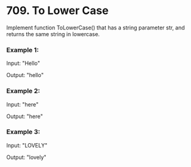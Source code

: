# 709. To Lower Case

Implement function ToLowerCase() that has a string parameter str, and returns the same string in lowercase.

### Example 1:

Input: "Hello"

Output: "hello"

### Example 2:

Input: "here"

Output: "here"

### Example 3:

Input: "LOVELY"

Output: "lovely"